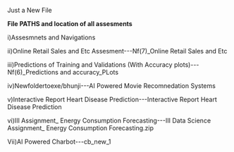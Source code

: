 Just a New File

**File PATHS  and location of all assesments**


i)Assesmnets and Navigations

ii)Online Retail Sales and Etc Assesment---Nf(7)_Online Retail Sales and Etc

iii)Predictions of Training and Validations (With Accuracy plots)---Nf(6)_Predictions and accuracy_PLots

iv)Newfoldertoexe/bhunji---AI Powered Movie Recomnedation Systems

v)Interactive Report Heart Disease Prediction---Interactive Report Heart Disease Prediction

vi)III Assignment_ Energy Consumption Forecasting---III Data Science Assignment_ Energy Consumption Forecasting.zip

Vii)AI Powered Charbot---cb_new_1


 

 


